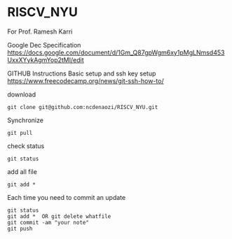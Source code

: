 # RISCV_NYU
For Prof. Ramesh Karri

Google Dec Specification
https://docs.google.com/document/d/1Gm_Q87gpWgm6xy1pMgLNmsd453UxxXYykAgmYop2tMI/edit

GITHUB Instructions
Basic setup and ssh key setup
https://www.freecodecamp.org/news/git-ssh-how-to/

download
```
git clone git@github.com:ncdenaozi/RISCV_NYU.git
```

Synchronize
```
git pull
```

check status
```
git status
```

add all file
```
git add * 
```

Each time you need to commit an update
```
git status
git add *  OR git delete whatfile
git commit -am "your note"
git push
```